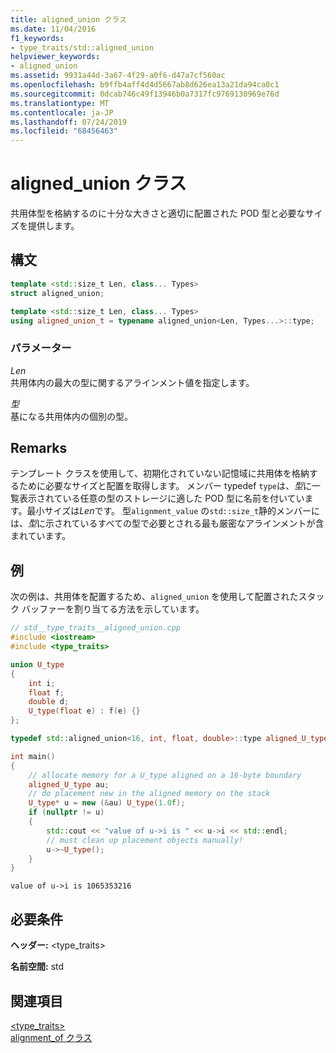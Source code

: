 ```yaml
---
title: aligned_union クラス
ms.date: 11/04/2016
f1_keywords:
- type_traits/std::aligned_union
helpviewer_keywords:
- aligned_union
ms.assetid: 9931a44d-3a67-4f29-a0f6-d47a7cf560ac
ms.openlocfilehash: b9ffb4aff4d4d5667ab8d626ea13a21da94ca0c1
ms.sourcegitcommit: 0dcab746c49f13946b0a7317fc9769130969e76d
ms.translationtype: MT
ms.contentlocale: ja-JP
ms.lasthandoff: 07/24/2019
ms.locfileid: "68456463"
---
```

# <a name="alignedunion-class"></a>aligned_union クラス

共用体型を格納するのに十分な大きさと適切に配置された POD 型と必要なサイズを提供します。

## <a name="syntax"></a>構文

```cpp
template <std::size_t Len, class... Types>
struct aligned_union;

template <std::size_t Len, class... Types>
using aligned_union_t = typename aligned_union<Len, Types...>::type;
```

### <a name="parameters"></a>パラメーター

*Len*\
共用体内の最大の型に関するアラインメント値を指定します。

*型*\
基になる共用体内の個別の型。

## <a name="remarks"></a>Remarks

テンプレート クラスを使用して、初期化されていない記憶域に共用体を格納するために必要なサイズと配置を取得します。 メンバー typedef `type`は、*型*に一覧表示されている任意の型のストレージに適した POD 型に名前を付いています。最小サイズは*Len*です。 型`alignment_value` の`std::size_t`静的メンバーには、*型*に示されているすべての型で必要とされる最も厳密なアラインメントが含まれています。

## <a name="example"></a>例

次の例は、共用体を配置するため、`aligned_union` を使用して配置されたスタック バッファーを割り当てる方法を示しています。

```cpp
// std__type_traits__aligned_union.cpp
#include <iostream>
#include <type_traits>

union U_type
{
    int i;
    float f;
    double d;
    U_type(float e) : f(e) {}
};

typedef std::aligned_union<16, int, float, double>::type aligned_U_type;

int main()
{
    // allocate memory for a U_type aligned on a 16-byte boundary
    aligned_U_type au;
    // do placement new in the aligned memory on the stack
    U_type* u = new (&au) U_type(1.0f);
    if (nullptr != u)
    {
        std::cout << "value of u->i is " << u->i << std::endl;
        // must clean up placement objects manually!
        u->~U_type();
    }
}
```

```Output
value of u->i is 1065353216
```

## <a name="requirements"></a>必要条件

**ヘッダー:** \<type_traits>

**名前空間:** std

## <a name="see-also"></a>関連項目

[<type_traits>](../standard-library/type-traits.md)\
[alignment_of クラス](../standard-library/alignment-of-class.md)
